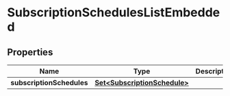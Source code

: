 

# SubscriptionSchedulesListEmbedded


## Properties

| Name | Type | Description | Notes |
|------------ | ------------- | ------------- | -------------|
|**subscriptionSchedules** | [**Set&lt;SubscriptionSchedule&gt;**](SubscriptionSchedule.md) |  |  [optional] |



